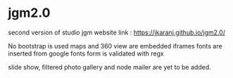 # jgm2.0
second version of studio jgm website
link : https://jkaranj.github.io/jgm2.0/

No bootstrap is used
maps and 360 view are embedded iframes
fonts are inserted from google fonts
form is validated with regx

slide show, filtered photo gallery and node mailer are yet to be added.

